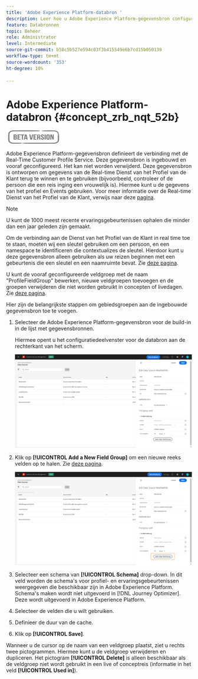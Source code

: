 ```yaml
---
title: 'Adobe Experience Platform-databron '
description: Leer hoe u Adobe Experience Platform-gegevensbron configureert
feature: Databronnen
topic: Beheer
role: Administrator
level: Intermediate
source-git-commit: b58c5b527e594c03f3b415549e6b7cd15b050139
workflow-type: tm+mt
source-wordcount: '353'
ht-degree: 10%

---
```


# Adobe Experience Platform-databron {#concept_zrb_nqt_52b}

![](../assets/do-not-localize/badge.png)

Adobe Experience Platform-gegevensbron definieert de verbinding met de Real-Time Customer Profile Service. Deze gegevensbron is ingebouwd en vooraf geconfigureerd. Het kan niet worden verwijderd. Deze gegevensbron is ontworpen om gegevens van de Real-time Dienst van het Profiel van de Klant terug te winnen en te gebruiken (bijvoorbeeld, controleer of de persoon die een reis inging een vrouwelijk is). Hiermee kunt u de gegevens van het profiel en Events gebruiken. Voor meer informatie over de Real-time Dienst van het Profiel van de Klant, verwijs naar deze [pagina](https://experienceleague.adobe.com/docs/experience-platform/profile/home.html).

>[!NOTE]
>
>U kunt de 1000 meest recente ervaringsgebeurtenissen ophalen die minder dan een jaar geleden zijn gemaakt.

Om de verbinding aan de Dienst van het Profiel van de Klant in real time toe te staan, moeten wij een sleutel gebruiken om een persoon, en een namespace te identificeren die contextualizes de sleutel. Hierdoor kunt u deze gegevensbron alleen gebruiken als uw reizen beginnen met een gebeurtenis die een sleutel en een naamruimte bevat. Zie [deze pagina](../building-journeys/journey.md).

U kunt de vooraf geconfigureerde veldgroep met de naam &quot;ProfileFieldGroup&quot; bewerken, nieuwe veldgroepen toevoegen en de groepen verwijderen die niet worden gebruikt in concepten of livedagen. Zie [deze pagina](../datasource/configure-data-sources.md#define-field-groups).

Hier zijn de belangrijkste stappen om gebiedsgroepen aan de ingebouwde gegevensbron toe te voegen.

1. Selecteer de Adobe Experience Platform-gegevensbron voor de build-in in de lijst met gegevensbronnen.

   Hiermee opent u het configuratiedeelvenster voor de databron aan de rechterkant van het scherm.

   ![](../assets/journey23.png)

1. Klik op **[!UICONTROL Add a New Field Group]** om een nieuwe reeks velden op te halen. Zie [deze pagina](../datasource/configure-data-sources.md#define-field-groups).

   ![](../assets/journey24.png)

1. Selecteer een schema van **[!UICONTROL Schema]** drop-down. In dit veld worden de schema&#39;s voor profiel- en ervaringsgebeurtenissen weergegeven die beschikbaar zijn in Adobe Experience Platform. Schema&#39;s maken wordt niet uitgevoerd in [!DNL Journey Optimizer]. Deze wordt uitgevoerd in Adobe Experience Platform.
1. Selecteer de velden die u wilt gebruiken.
1. Definieer de duur van de cache.
1. Klik op **[!UICONTROL Save]**.

Wanneer u de cursor op de naam van een veldgroep plaatst, ziet u rechts twee pictogrammen. Hiermee kunt u de veldgroep verwijderen en dupliceren. Het pictogram **[!UICONTROL Delete]** is alleen beschikbaar als de veldgroep niet wordt gebruikt in een live of conceptreis (informatie in het veld **[!UICONTROL Used in]**).
